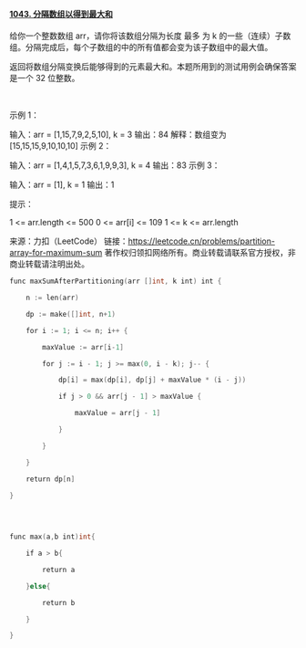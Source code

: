 #### [1043. 分隔数组以得到最大和](https://leetcode.cn/problems/partition-array-for-maximum-sum/)

给你一个整数数组 arr，请你将该数组分隔为长度 最多 为 k 的一些（连续）子数组。分隔完成后，每个子数组的中的所有值都会变为该子数组中的最大值。

返回将数组分隔变换后能够得到的元素最大和。本题所用到的测试用例会确保答案是一个 32 位整数。

 

示例 1：

输入：arr = [1,15,7,9,2,5,10], k = 3
输出：84
解释：数组变为 [15,15,15,9,10,10,10]
示例 2：

输入：arr = [1,4,1,5,7,3,6,1,9,9,3], k = 4
输出：83
示例 3：

输入：arr = [1], k = 1
输出：1
 

提示：

1 <= arr.length <= 500
0 <= arr[i] <= 109
1 <= k <= arr.length

来源：力扣（LeetCode）
链接：https://leetcode.cn/problems/partition-array-for-maximum-sum
著作权归领扣网络所有。商业转载请联系官方授权，非商业转载请注明出处。

```go
func maxSumAfterPartitioning(arr []int, k int) int {

    n := len(arr)

    dp := make([]int, n+1)

    for i := 1; i <= n; i++ {

        maxValue := arr[i-1]

        for j := i - 1; j >= max(0, i - k); j-- {

            dp[i] = max(dp[i], dp[j] + maxValue * (i - j))

            if j > 0 && arr[j - 1] > maxValue {

                maxValue = arr[j - 1]

            }

        }

    }

    return dp[n]

}

  
  

func max(a,b int)int{

    if a > b{

        return a

    }else{

        return b

    }

}

```